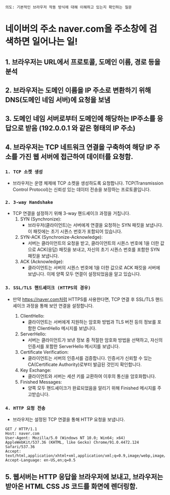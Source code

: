 `의도: 기본적인 브라우저 작동 방식에 대해 이해하고 있는지 확인하는 질문`

# 네이버의 주소 naver.com을 주소창에 검색하면 일어나는 일!

## 1. 브라우저는 URL에서 프로토콜, 도메인 이름, 경로 등을 분석

## 2. 브라우저는 도메인 이름을 IP 주소로 변환하기 위해 DNS(도메인 네임 서버)에 요청을 보냄

## 3. 도메인 네임 서버로부터 도메인에 해당하는 IP주소를 응답으로 받음 (192.0.0.1 와 같은 형태의 IP 주소)

## 4. 브라우저는 TCP 네트워크 연결을 구축하여 해당 IP 주소를 가진 웹 서버에 접근하여 데이터를 요청함.

### `1. TCP 소켓 생성`

- 브라우저는 운영 체제에 TCP 소켓을 생성하도록 요청합니다. TCP(Transmission Control Protocol)는 신뢰성 있는 데이터 전송을 보장하는 프로토콜입니다.

### `2. 3-way Handshake`

- TCP 연결을 설정하기 위해 3-way 핸드셰이크 과정을 거칩니다.
  1. SYN (Synchronize):
     - 브라우저(클라이언트)는 서버에게 연결을 요청하는 SYN 패킷을 보냅니다. 이 패킷에는 초기 시퀀스 번호가 포함되어 있습니다.
  2. SYN-ACK (Synchronize-Acknowledge):
     - 서버는 클라이언트의 요청을 받고, 클라이언트의 시퀀스 번호에 1을 더한 값으로 ACK(응답) 패킷을 보내고, 자신의 초기 시퀀스 번호를 포함한 SYN 패킷을 보냅니다.
  3. ACK (Acknowledge):
     - 클라이언트는 서버의 시퀀스 번호에 1을 더한 값으로 ACK 패킷을 서버에 보냅니다. 이제 양쪽 모두 연결이 설정되었음을 알고 있습니다.

### `3. SSL/TLS 핸드셰이크 (HTTPS의 경우)`

- 만약 https://naver.com처럼 HTTPS를 사용한다면, TCP 연결 후 SSL/TLS 핸드셰이크 과정을 통해 보안 연결을 설정합니다.

  1. ClientHello:
     - 클라이언트는 서버에게 지원하는 암호화 방법과 TLS 버전 등의 정보를 포함한 ClientHello 메시지를 보냅니다.
  2. ServerHello:
     - 서버는 클라이언트가 보낸 정보 중 적절한 암호화 방법을 선택하고, 자신의 인증서를 포함한 ServerHello 메시지를 보냅니다.
  3. Certificate Verification:
     - 클라이언트는 서버의 인증서를 검증합니다. 인증서가 신뢰할 수 있는 CA(Certificate Authority)로부터 발급된 것인지 확인합니다.
  4. Key Exchange:
     - 클라이언트와 서버는 세션 키를 교환하여 이후의 통신을 암호화합니다.
  5. Finished Messages:
     - 양쪽 모두 핸드셰이크가 완료되었음을 알리기 위해 Finished 메시지를 주고받습니다.

### `4. HTTP 요청 전송`

- 브라우저는 설정된 TCP 연결을 통해 HTTP 요청을 보냅니다.

```http
GET / HTTP/1.1
Host: naver.com
User-Agent: Mozilla/5.0 (Windows NT 10.0; Win64; x64) AppleWebKit/537.36 (KHTML, like Gecko) Chrome/91.0.4472.124 Safari/537.36
Accept: text/html,application/xhtml+xml,application/xml;q=0.9,image/webp,image/apng,*/*;q=0.8
Accept-Language: en-US,en;q=0.5
```

## 5. 웹서버는 HTTP 응답을 브라우저에 보내고, 브라우저는 받아온 HTML CSS JS 코드를 화면에 렌더링함.
